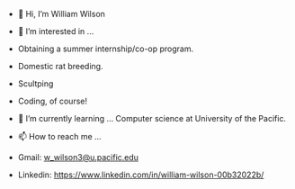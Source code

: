 - 👋 Hi, I’m William Wilson


- 👀 I’m interested in ...
- Obtaining a summer internship/co-op program.
- Domestic rat breeding. 
- Scultping
- Coding, of course!

- 🌱 I’m currently learning ...
Computer science at University of the Pacific.

- 📫 How to reach me ...
- Gmail:
w_wilson3@u.pacific.edu
- Linkedin:
https://www.linkedin.com/in/william-wilson-00b32022b/


